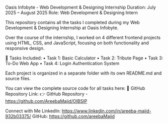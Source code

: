 Oasis Infobyte - Web Development & Designing Internship
Duration: July 2025 – August 2025
Role: Web Development & Designing Intern

This repository contains all the tasks I completed during my Web Development & Designing Internship at Oasis Infobyte.

Over the course of the internship, I worked on 4 different frontend projects using HTML, CSS, and JavaScript, focusing on both functionality and responsive design.

📁 Tasks Included:
	•	Task 1: Basic Calculator
	•	Task 2: Tribute Page
	•	Task 3: To-Do Web App
	•	Task 4: Login Authentication System

Each project is organized in a separate folder with its own README.md and source files.

You can view the complete source code for all tasks here:
🔗 GitHub Repository Link:
👉 GitHub Repository - https://github.com/AreebaMajid/OIBSIP


Connect with Me
LinkedIn: https://www.linkedin.com/in/areeba-majid-932b03375/
GitHub: https://github.com/areebaMajid

